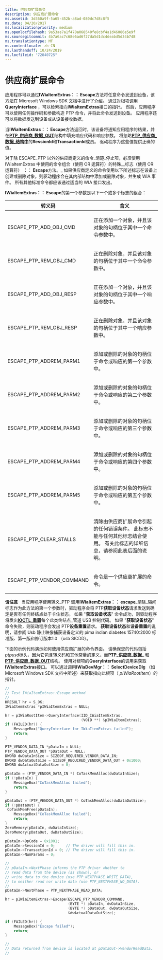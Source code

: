 ```yaml
---
title: 供应商扩展命令
description: 供应商扩展命令
ms.assetid: 3d360a9f-5a65-452b-a8ad-080dc7d8c8f5
ms.date: 04/20/2017
ms.localizationpriority: medium
ms.openlocfilehash: 9a53ae7a1f478a068540fe8cbf4a1d46086e5e9f
ms.sourcegitcommit: 4b7a6ac7c68e6ad6f27da5d1dc4deabd5d34b748
ms.translationtype: MT
ms.contentlocale: zh-CN
ms.lasthandoff: 10/24/2019
ms.locfileid: "72840725"
---
```

# <a name="vendor-extended-commands"></a>供应商扩展命令





应用程序可以通过**IWiaItemExtras：： Escape**方法将任意命令发送到设备，该方法在 Microsoft Windows SDK 文档中进行了介绍。 通过对根项调用**QueryInterface** ，可以检索指向**IWiaItemExtras**接口的指针。 然后，应用程序可以使用任何操作码和参数构造 PTP 命令，并将此命令发送到设备。 应用程序还可以将数据发送到设备或从设备接收数据。

当**IWiaItemExtras：： Escape**方法返回时，该设备将通知应用程序的结果，并在[**PTP\_供应商\_数据\_OUT**](https://docs.microsoft.com/windows-hardware/drivers/ddi/ptpusd/ns-ptpusd-_ptp_vendor_data_out)结构中填充响应代码和响应参数。 将忽略[**PTP\_供应商\_数据\_结构中**](https://docs.microsoft.com/windows-hardware/drivers/ddi/ptpusd/ns-ptpusd-_ptp_vendor_data_in)的**SessionId**和**TransactionId**成员。 驱动程序为这些值提供正确的值。

对于除 ESCAPE\_PTP 以外的供应商定义的命令\_清楚\_停止项，必须使用 IWiaItemExtras 中使用的命令组合（使用 OR 运算符）的特殊\_\_标志（使用 OR 运算符） **：： Escape**方法。\_ 如果供应商定义的命令使用以下所述标志在设备上创建或删除对象，则驱动程序会在其内部结构中添加或删除对象，并生成 WIA 事件。 所有其他标准命令都应该通过适当的 WIA 接口发出。

**IWiaItemExtras：： Escape**的第一个参数是以下一个或多个标志的组合：

<table>
<colgroup>
<col width="50%" />
<col width="50%" />
</colgroup>
<thead>
<tr class="header">
<th>转义码</th>
<th>含义</th>
</tr>
</thead>
<tbody>
<tr class="odd">
<td><p>ESCAPE_PTP_ADD_OBJ_CMD</p></td>
<td><p>正在添加一个对象，并且该对象的句柄位于其中一个命令参数中。</p></td>
</tr>
<tr class="even">
<td><p>ESCAPE_PTP_REM_OBJ_CMD</p></td>
<td><p>正在删除对象，并且该对象的句柄位于其中一个命令参数中。</p></td>
</tr>
<tr class="odd">
<td><p>ESCAPE_PTP_ADD_OBJ_RESP</p></td>
<td><p>正在添加一个对象，并且该对象的句柄位于其中一个响应参数中。</p></td>
</tr>
<tr class="even">
<td><p>ESCAPE_PTP_REM_OBJ_RESP</p></td>
<td><p>正在删除对象，并且该对象的句柄位于其中一个响应参数中。</p></td>
</tr>
<tr class="odd">
<td><p>ESCAPE_PTP_ADDREM_PARM1</p></td>
<td><p>添加或删除的对象的句柄位于命令或响应的第一个参数中。</p></td>
</tr>
<tr class="even">
<td><p>ESCAPE_PTP_ADDREM_PARM2</p></td>
<td><p>添加或删除的对象的句柄位于命令或响应的第二个参数中。</p></td>
</tr>
<tr class="odd">
<td><p>ESCAPE_PTP_ADDREM_PARM3</p></td>
<td><p>添加或删除的对象的句柄位于命令或响应的第三个参数中。</p></td>
</tr>
<tr class="even">
<td><p>ESCAPE_PTP_ADDREM_PARM4</p></td>
<td><p>添加或删除的对象的句柄位于命令或响应的第四个参数中。</p></td>
</tr>
<tr class="odd">
<td><p>ESCAPE_PTP_ADDREM_PARM5</p></td>
<td><p>添加或删除的对象的句柄位于命令或响应的第五个参数中。</p></td>
</tr>
<tr class="even">
<td><p>ESCAPE_PTP_CLEAR_STALLS</p></td>
<td><p>清除由供应商扩展命令引起的任何错误条件。 此标志不能与任何其他标志结合使用。 有关此标志的详细信息，请参阅此表后面的说明。</p></td>
</tr>
<tr class="odd">
<td><p>ESCAPE_PTP_VENDOR_COMMAND</p></td>
<td><p>命令是一个供应商扩展的命令。</p></td>
</tr>
</tbody>
</table>

 

**请注意**   当应用程序使用转义\_PTP 调用**IWiaItemExtras：： escape**\_清除\_隔间标志作为此方法的第一个参数时，驱动程序会将 PTP**获取设备状态**请求发送到确定是否有任何终结点处于卡住状态。 如果 "**获取设备状态**" 命令成功，则驱动程序将发出[**IOCTL\_重置**](https://docs.microsoft.com/windows-hardware/drivers/ddi/usbscan/ni-usbscan-ioctl_reset_pipe)每个此类终结点\_管道 USB 控制代码。 如果 "**获取设备状态**" 命令失败，则驱动程序会发出 PTP**设备重置**请求。 **获取设备状态**和**设备重置**的说明，请参阅 Usb 静止映像捕获设备定义的 pima indian diabetes 15740:2000 标准版、第一版和修订版本1.0 （usb SICDD）。

 

下面的示例代码演示如何使用供应商扩展的命令界面。 请确保您的代码包括*ptpusd*标头，因为它包含转义码和其他常量的定义，而[**PTP\_供应商\_数据\_** ](https://docs.microsoft.com/windows-hardware/drivers/ddi/ptpusd/ns-ptpusd-_ptp_vendor_data_in)和[**PTP\_供应商\_数据\_OUT**](https://docs.microsoft.com/windows-hardware/drivers/ddi/ptpusd/ns-ptpusd-_ptp_vendor_data_out)结构。 使用对根项的**QueryInterface**的调用来获取**IWiaItemExtras**接口。 可以通过调用**IWiaDevMgr：： SelectDeviceDlg** （如 Microsoft Windows SDK 文档中所述）来获取指向此根项（ *pIWiaRootItem*）的指针。

```cpp
//
// Test IWiaItemExtras::Escape method
//
HRESULT hr = S_OK;
IWiaItemExtras *pIWiaItemExtras = NULL;

hr = pIWiaRootItem->QueryInterface(IID_IWiaItemExtras,
                                   (VOID **) &pIWiaItemExtras);
if (FAILED(hr)) {
    MessageBox("QueryInterface for IWiaItemExtras failed");
    return;
}

PTP_VENDOR_DATA_IN *pDataIn = NULL;
PTP_VENDOR_DATA_OUT *pDataOut = NULL;
DWORD dwDataInSize = SIZEOF_REQUIRED_VENDOR_DATA_IN;
DWORD dwDataOutSize = SIZEOF_REQUIRED_VENDOR_DATA_OUT + 0x1000;
DWORD dwActualDataOutSize = 0;

pDataIn = (PTP_VENDOR_DATA_IN *) CoTaskMemAlloc(dwDataInSize);
if (!pDataIn) {
    MessageBox("CoTaskMemAlloc failed");
    return;
}

pDataOut = (PTP_VENDOR_DATA_OUT *) CoTaskMemAlloc(dwDataOutSize);
if (!pDataOut) {
 CoTaskMemFree(pDataIn);
    MessageBox("CoTaskMemAlloc failed");
    return;
}
ZeroMemory(pDataIn, dwDataInSize);
ZeroMemory(pDataOut, dwDataOutSize);

pDataIn->OpCode = 0x1001;
pDataIn->SessionId = 0;     // The driver will fill this in.
pDataIn->TransactionId = 0; // The driver will fill this in.
pDataIn->NumParams = 0;

//
// pDataIn->NextPhase informs the PTP driver whether to 
// read data from the device (as shown), or
// write data to the device (use PTP_NEXTPHASE_WRITE_DATA),
// to neither read nor write data (use PTP_NEXTPHASE_NO_DATA).
//
pDataIn->NextPhase = PTP_NEXTPHASE_READ_DATA;

hr = pIWiaItemExtras->Escape(ESCAPE_PTP_VENDOR_COMMAND,
                             (BYTE *) pDataIn, dwDataInSize,
                             (BYTE *) pDataOut, dwDataOutSize,
                             &dwActualDataOutSize);

if (FAILED(hr)) {
    MessageBox("Escape failed");
    return;
}

//
// Data returned from device is located at pDataOut->VendorReadData.
//
```

 

 




